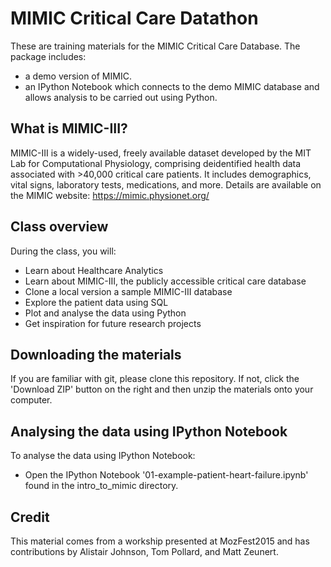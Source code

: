 # MIMIC Critical Care Datathon

These are training materials for the MIMIC Critical Care Database. The package includes:

- a demo version of MIMIC.
- an IPython Notebook which connects to the demo MIMIC database and allows analysis to be carried out using Python.

## What is MIMIC-III?

MIMIC-III is a widely-used, freely available dataset developed by the MIT Lab for Computational Physiology, comprising deidentified health data associated with >40,000 critical care patients. It includes demographics, vital signs, laboratory tests, medications, and more. Details are available on the MIMIC website: https://mimic.physionet.org/

## Class overview 

During the class, you will:

- Learn about Healthcare Analytics
- Learn about MIMIC-III, the publicly accessible critical care database 
- Clone a local version a sample MIMIC-III database
- Explore the patient data using SQL
- Plot and analyse the data using Python
- Get inspiration for future research projects

## Downloading the materials

If you are familiar with git, please clone this repository. If not, click the
'Download ZIP' button on the right and then unzip the materials onto your
computer.

## Analysing the data using IPython Notebook

To analyse the data using IPython Notebook:

- Open the IPython Notebook '01-example-patient-heart-failure.ipynb' found in the intro_to_mimic directory.

## Credit

This material comes from a workship presented at MozFest2015 and has contributions by Alistair Johnson, Tom Pollard, and Matt Zeunert.





